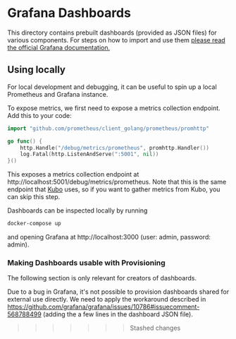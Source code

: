 # Grafana Dashboards

This directory contains prebuilt dashboards (provided as JSON files) for various components.
For steps on how to import and use them [please read the official Grafana documentation.](https://grafana.com/docs/grafana/latest/dashboards/export-import/#import-dashboard)

## Using locally

For local development and debugging, it can be useful to spin up a local Prometheus and Grafana instance.

To expose metrics, we first need to expose a metrics collection endpoint. Add this to your code:

```go
import "github.com/prometheus/client_golang/prometheus/promhttp"

go func() {
    http.Handle("/debug/metrics/prometheus", promhttp.Handler())
    log.Fatal(http.ListenAndServe(":5001", nil))
}()
```

This exposes a metrics collection endpoint at http://localhost:5001/debug/metrics/prometheus. Note that this is the same endpoint that [Kubo](https://github.com/ipfs/kubo) uses, so if you want to gather metrics from Kubo, you can skip this step.

Dashboards can be inspected locally by running
```bash
docker-compose up
```

and opening Grafana at http://localhost:3000 (user: admin, password: admin).


### Making Dashboards usable with Provisioning

The following section is only relevant for creators of dashboards.

Due to a bug in Grafana, it's not possible to provision dashboards shared for external use directly. We need to apply the workaround described in https://github.com/grafana/grafana/issues/10786#issuecomment-568788499 (adding the a few lines in the dashboard JSON file).
>>>>>>> Stashed changes
